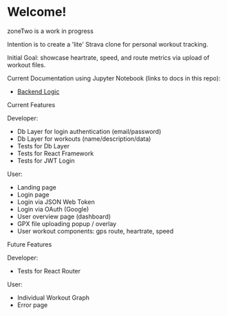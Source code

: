 # Welcome!

zoneTwo is a work in progress

Intention is to create a 'lite' Strava clone for personal workout tracking.

Initial Goal: showcase heartrate, speed, and route metrics via upload of workout files.

Current Documentation using Jupyter Notebook (links to docs in this repo):

<ul>
  <li>
    <a href='https://github.com/jayflan/docs/blob/main/zoneTwo/logicBackend.ipynb'>Backend Logic</a>
  </li>
</ul>


Current Features

Developer:

- Db Layer for login authentication (email/password)
- Db Layer for workouts (name/description/data)
- Tests for Db Layer
- Tests for React Framework
- Tests for JWT Login

User:

- Landing page
- Login page
- Login via JSON Web Token
- Login via OAuth (Google)
- User overview page (dashboard)
- GPX file uploading popup / overlay
- User workout components: gps route, heartrate, speed

Future Features

Developer:

- Tests for React Router

User:
- Individual Workout Graph
- Error page

